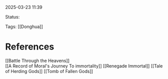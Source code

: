 
2025-03-23 11:39


Status:

Tags: [[Donghua]]


# References

[[Battle Through the Heavens]]  
[[A Record of Moral's Journey To immortality]]
[[Renegade Immortal]]
[[Tale of Herding Gods]]
[[Tomb of Fallen Gods]]






